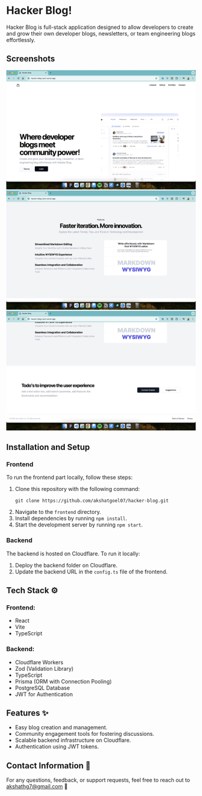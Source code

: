 # Hacker Blog!

Hacker Blog is full-stack application designed to allow developers to create and grow their own developer blogs, newsletters, or team engineering blogs effortlessly.

## Screenshots 
![Screenshot 1](./screenshots/one.jpg)
![Screenshot 1](./screenshots/two.jpg)
![Screenshot 1](./screenshots/three.jpg)
## Installation and Setup

### Frontend
To run the frontend part locally, follow these steps:
1. Clone this repository with the following command:
    ```
    git clone https://github.com/akshatgoel07/hacker-blog.git
    ```
2. Navigate to the `frontend` directory.
3. Install dependencies by running `npm install`.
4. Start the development server by running `npm start`.

### Backend
The backend is hosted on Cloudflare. To run it locally:
1. Deploy the backend folder on Cloudflare.
2. Update the backend URL in the `config.ts` file of the frontend.

## Tech Stack ⚙️

### Frontend:
- React
- Vite
- TypeScript

### Backend:
- Cloudflare Workers
- Zod (Validation Library)
- TypeScript
- Prisma (ORM with Connection Pooling)
- PostgreSQL Database
- JWT for Authentication

## Features ✨

- Easy blog creation and management.
- Community engagement tools for fostering discussions.
- Scalable backend infrastructure on Cloudflare.
- Authentication using JWT tokens.


## Contact Information 📧

For any questions, feedback, or support requests, feel free to reach out to [akshathg7@gmail.com](mailto:akshathg7@gmail.com) 📧
